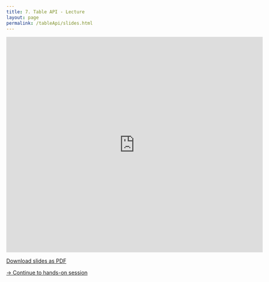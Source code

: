 ```yaml
---
title: 7. Table API - Lecture
layout: page
permalink: /tableApi/slides.html
---
```


<iframe src="https://www.slideshare.net/slideshow/embed_code/key/rLb4SoCQUSCXMR" width="680" height="571" frameborder="0" marginwidth="0" marginheight="0" scrolling="no"></iframe>

[Download slides as PDF]({{site.baseurl}}/slides/flink_table.pdf)

[-> Continue to hands-on session]({{site.baseurl}}/tableApi/handsOn.html)